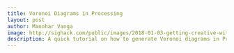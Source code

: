 ```yaml
---
title: Voronoi Diagrams in Processing
layout: post
author: Manohar Vanga
image: http://sighack.com/public/images/2018-01-03-getting-creative-with-perlin-noise-fields/example-4.png
description: A quick tutorial on how to generate Voronoi diagrams in Processing from a set of points.
---
```

